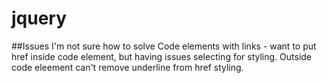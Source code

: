 jquery
======

##Issues I'm not sure how to solve
    Code elements with links - want to put href inside code element, but having issues selecting for styling. Outside code eleement can't remove underline from href styling.